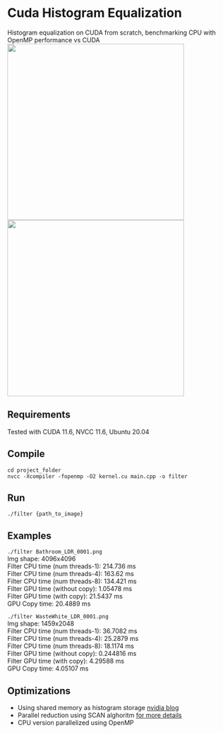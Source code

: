 # Cuda Histogram Equalization
Histogram equalization on CUDA from scratch, benchmarking CPU with OpenMP performance vs CUDA
<img src="WasteWhite_LDR_0001.png" width="400"><img src="out_gpu.png" width="400">

## Requirements
Tested with CUDA 11.6, NVCC 11.6, Ubuntu 20.04

## Compile
    cd project_folder
    nvcc -Xcompiler -fopenmp -O2 kernel.cu main.cpp -o filter

## Run
    ./filter {path_to_image}

## Examples

`./filter Bathroom_LDR_0001.png`  
Img shape: 4096x4096  
Filter CPU time (num threads-1): 214.736 ms  
Filter CPU time (num threads-4): 163.62 ms  
Filter CPU time (num threads-8): 134.421 ms  
Filter GPU time (without copy): 1.05478 ms  
Filter GPU time (with copy): 21.5437 ms  
GPU Copy time: 20.4889 ms  
  
`./filter WasteWhite_LDR_0001.png`   
Img shape: 1459x2048  
Filter CPU time (num threads-1): 36.7082 ms   
Filter CPU time (num threads-4): 25.2879 ms   
Filter CPU time (num threads-8): 18.1174 ms   
Filter GPU time (without copy): 0.244816 ms  
Filter GPU time (with copy): 4.29588 ms   
GPU Copy time: 4.05107 ms  


## Optimizations
* Using shared memory as histogram storage [nvidia blog](https://developer.nvidia.com/blog/gpu-pro-tip-fast-histograms-using-shared-atomics-maxwell/)
* Parallel reduction using SCAN alghoritm [for more details](http://lumetta.web.engr.illinois.edu/408-S20/slide-copies/ece408-lecture16-S20.pdf)
* CPU version parallelized using OpenMP 
